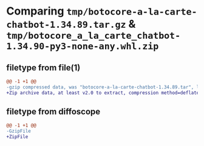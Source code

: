 # Comparing `tmp/botocore-a-la-carte-chatbot-1.34.89.tar.gz` & `tmp/botocore_a_la_carte_chatbot-1.34.90-py3-none-any.whl.zip`

## filetype from file(1)

```diff
@@ -1 +1 @@
-gzip compressed data, was "botocore-a-la-carte-chatbot-1.34.89.tar", last modified: Tue Apr 23 01:01:55 2024, max compression
+Zip archive data, at least v2.0 to extract, compression method=deflate
```

## filetype from diffoscope

```diff
@@ -1 +1 @@
-GzipFile
+ZipFile
```

